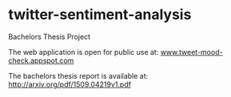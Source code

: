 # twitter-sentiment-analysis
Bachelors Thesis Project

The web application is open for public use at:
www.tweet-mood-check.appspot.com

The bachelors thesis report is available at:
http://arxiv.org/pdf/1509.04219v1.pdf
